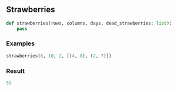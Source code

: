 ## Strawberries

```python
def strawberries(rows, columns, days, dead_strawberries: list):
    pass
```

### Examples

```python
strawberries(8, 10, 2, [(4, 8), (2, 7)])
```

### Result

```python
59
```
